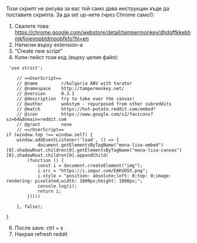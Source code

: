 Този скрипт не рисува за вас той само дава инструкции къде да поставите скрипта.
За да set up-нете (чрез Chrome само!):
1. Свалете това: https://chrome.google.com/webstore/detail/tampermonkey/dhdgffkkebhmkfjojejmpbldmpobfkfo?hl=en
2. Натисни върху extension-а
3. "Create new script"
4. Копи-пейст този код (върху целия файл): 
```
 'use strict';

    // ==UserScript==
    // @name         r/bulgaria ABV with tarator
    // @namespace    http://tampermonkey.net/
    // @version      0.3.1
    // @description  try to take over the canvas!
    // @author       wokstym - repurposed from other subreddits
    // @match        https://hot-potato.reddit.com/embed*
    // @icon         https://www.google.com/s2/favicons?sz=64&domain=reddit.com
    // @grant        none
    // ==/UserScript==
if (window.top !== window.self) {
    window.addEventListener('load', () => {
            document.getElementsByTagName("mona-lisa-embed")[0].shadowRoot.children[0].getElementsByTagName("mona-lisa-canvas")[0].shadowRoot.children[0].appendChild(
        (function () {
            const i = document.createElement("img");
            i.src = "https://i.imgur.com/EAKVD5X.png";
            i.style = "position: absolute;left: 0;top: 0;image-rendering: pixelated;width: 1000px;height: 1000px;";
            console.log(i);
            return i;
        })())

    }, false);

}
```

6. После save: ctrl + s
7. Накрая refresh reddit
